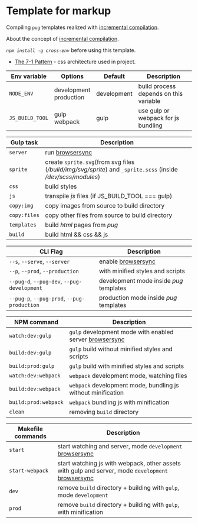 # Template for markup
Compiling `pug` templates realized with [incremental compilation](https://github.com/mrmlnc/emitty).

About the concept of [incremental compilation](https://canonium.com/articles/emitty/).

*`npm install -g cross-env`* before using this template.

* [The 7-1 Pattern](https://sass-guidelin.es/#the-7-1-pattern) - css architecture used in project.

| Env variable | Options | Default | Description |
| ------ | ------ | ------ | ------ |
| `NODE_ENV` | development <br /> production | development | build process depends on this variable |
| `JS_BUILD_TOOL` | gulp <br /> webpack | gulp | use gulp or webpack for js bundling |

| Gulp task | Description |
| ------ | ------ |
| `server` | run [browsersync](https://www.browsersync.io/) |
| `sprite` | create `sprite.svg`(from svg files (*/build/img/svg/sprite*) and `_sprite.scss` (inside */dev/scss/modules*) |
| `css` | build styles |
| `js` | transpile *js* files (if JS_BUILD_TOOL === gulp) |
| `copy:img` | copy images from source to build directory |
| `copy:files` | copy other files from source to build directory |
| `templates` | build *html* pages from *pug* |
| `build` | build html && css && js |


| CLI Flag | Description |
| ------ | ------ |
| `--s`, `--serve`, `--server` | enable [browsersync](https://www.browsersync.io/) |
| `--p`, `--prod`, `--production` | with minified styles and scripts |
| `--pug-d`, `--pug-dev`, `--pug-development` | development mode inside *pug* templates |
| `--pug-p`, `--pug-prod`, `--pug-production` | production mode inside *pug* templates |


| NPM command | Description |
| ------ | ------ |
| `watch:dev:gulp` | `gulp` development mode with enabled server [browsersync](https://www.browsersync.io/) |
| `build:dev:gulp` | `gulp` build without minified styles and scripts |
| `build:prod:gulp` | `gulp` build with minified styles and scripts |
| `watch:dev:webpack` | `webpack` development mode, watching files |
| `build:dev:webpack` | `webpack` development mode, bundling js without minification |
| `build:prod:webpack` | `webpack` bundling js with minification |
| `clean` | removing `build` directory |


| Makefile commands | Description |
| ------ | ------ |
| `start` | start watching and server, mode `development` [browsersync](https://www.browsersync.io/) |
| `start-webpack` | start watching js with webpack, other assets with gulp and server, mode `development` [browsersync](https://www.browsersync.io/) |
| `dev` | remove `build` directory + building with `gulp`, mode `development` |
| `prod` | remove `build` directory + building with `gulp`, with minification |
